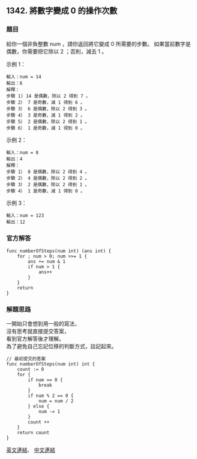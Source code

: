 ## 1342. 將數字變成 0 的操作次數

### 題目

給你一個非負整數 num ，請你返回將它變成 0 所需要的步數。 如果當前數字是偶數，你需要把它除以 2 ；否則，減去 1 。

示例 1：
```
輸入：num = 14
輸出：6
解釋：
步驟 1) 14 是偶數，除以 2 得到 7 。
步驟 2） 7 是奇數，減 1 得到 6 。
步驟 3） 6 是偶數，除以 2 得到 3 。
步驟 4） 3 是奇數，減 1 得到 2 。
步驟 5） 2 是偶數，除以 2 得到 1 。
步驟 6） 1 是奇數，減 1 得到 0 。
```
示例 2：
```
輸入：num = 8
輸出：4
解釋：
步驟 1） 8 是偶數，除以 2 得到 4 。
步驟 2） 4 是偶數，除以 2 得到 2 。
步驟 3） 2 是偶數，除以 2 得到 1 。
步驟 4） 1 是奇數，減 1 得到 0 。
```
示例 3：
```
輸入：num = 123
輸出：12
```

### 官方解答
```
func numberOfSteps(num int) (ans int) {
    for ; num > 0; num >>= 1 {
        ans += num & 1
        if num > 1 {
            ans++
        }
    }
    return
}
```

### 解題思路
一開始只會想到用一般的寫法，<br>
沒有思考就直接提交答案，<br>看到官方解答後才理解。<br>
為了避免自己忘記位移的判斷方式，註記起來。<br>
```
// 最初提交的答案
func numberOfSteps(num int) int {
    count := 0
    for {
        if num == 0 {
            break
        }
        if num % 2 == 0 {
            num = num / 2
        } else {
            num -= 1
        }
        count ++
    }
    return count
}

```


[英文連結](https://leetcode.com/problems/number-of-steps-to-reduce-a-number-to-zero/)、
[中文連結](https://leetcode.cn/problems/number-of-steps-to-reduce-a-number-to-zero/)



